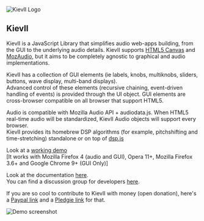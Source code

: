 ![KievII Logo][kieviilogo]

KievII
------

KievII is a JavaScript Library that simplifies audio web-apps building, from the GUI to the underlying audio details.
KievII supports [HTML5 Canvas](https://developer.mozilla.org/en/HTML/Canvas) and [MozAudio](https://developer.mozilla.org/en/Introducing_the_Audio_API_Extension), but it aims to be completely agnostic to graphical and audio implementations.

KievII has a collection of GUI elements (ie labels, knobs, multiknobs, sliders, buttons, wave display, multi-band displays).  
Advanced control of these elements (recursive chaining, event-driven handling of events) is provided  through the UI object. GUI elements are cross-browser compatible on all browser that support HTML5.

Audio is compatible with Mozilla Audio API + audiodata.js. When HTML5 real-time audio will be standardized, KievII Audio objects will support every browser.  
KievII provides its homebrew DSP algorithms (for example, pitchshifting and time-stretching) standalone or on top of [dsp.js][dsp.js_address]

Look at a [working demo](https://developer.mozilla.org/en-US/demos/detail/voron)  
[It works with Mozilla Firefox 4 (audio and GUI), Opera 11+, Mozilla Firefox 3.6+ and Google Chrome 9+ (GUI Only)]

Look at the documentation [here](https://github.com/janesconference/KievII/wiki).  
You can find a discussion group for developers [here][group_address].

If you are so cool to contribute to KievII with money (open donation), here's a [Paypal link](https://www.paypal.com/cgi-bin/webscr?cmd=_donations&business=GVLGLRWSQU9F8&lc=GB&item_name=KievII&item_number=KievII%20Donation&currency_code=EUR&bn=PP%2dDonationsBF%3abtn_donateCC_LG%2egif%3aNonHosted)  and a [Pledgie link](http://www.pledgie.com/campaigns/14967) for that.

![Demo screenshot][dscreen]

[dscreen]: http://dl.dropbox.com/u/6767816/PublicStuff/voron_ff4.png
[kieviilogo]: http://bitterspring.net/images/globals/kievii_logo_little.png
[dsp.js_address]: http://github.com/corbanbrook/dsp.js/
[emscripten_address]: https://github.com/janesconference/KievII/tree/master/dsp/emscripten_compiled
[group_address]: http://groups.google.com/group/kievii
